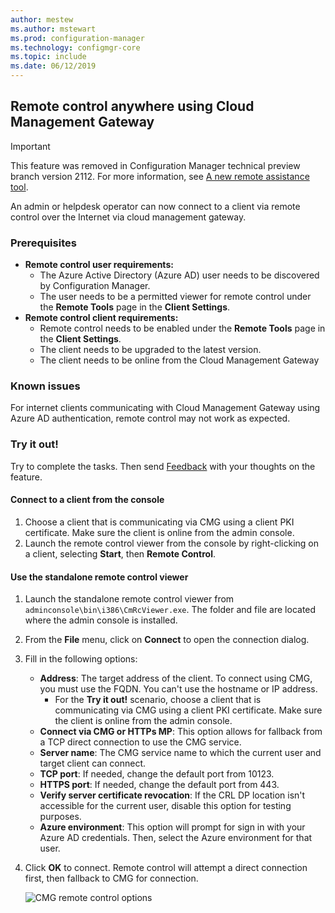 ```yaml
---
author: mestew
ms.author: mstewart
ms.prod: configuration-manager
ms.technology: configmgr-core
ms.topic: include
ms.date: 06/12/2019
---
```


## Remote control anywhere using Cloud Management Gateway
<!--4575930-->

> [!IMPORTANT]
> This feature was removed in Configuration Manager technical preview branch version 2112. For more information, see [A new remote assistance tool](../../../2021/technical-preview-2112.md#bkmk_cmgrc).

An admin or helpdesk operator can now connect to a client via remote control over the Internet via cloud management gateway.

### Prerequisites

- **Remote control user requirements:**
   - The Azure Active Directory (Azure AD) user needs to be discovered by Configuration Manager.
   - The user needs to be a permitted viewer for remote control under the **Remote Tools** page in the **Client Settings**.
- **Remote control client requirements:**
   - Remote control needs to be enabled under the **Remote Tools** page in the **Client Settings**.
   - The client needs to be upgraded to the latest version.
   - The client needs to be online from the Cloud Management Gateway

### Known issues

For internet clients communicating with Cloud Management Gateway using Azure AD authentication, remote control may not work as expected.

### Try it out!

Try to complete the tasks. Then send [Feedback](../../../../understand/product-feedback.md) with your thoughts on the feature.

#### Connect to a client from the console

1. Choose a client that is communicating via CMG using a client PKI certificate. Make sure the client is online from the admin console. 
1. Launch the remote control viewer from the console by right-clicking on a client, selecting **Start**, then **Remote Control**.


#### Use the standalone remote control viewer

1. Launch the standalone remote control viewer from `adminconsole\bin\i386\CmRcViewer.exe`. The folder and file are located where the admin console is installed.
1. From the **File** menu, click on **Connect** to open the connection dialog.
1. Fill in the following options:
   - **Address**: The target address of the client. To connect using CMG, you must use the FQDN. You can't use the hostname or IP address.
       - For the **Try it out!** scenario, choose a client that is communicating via CMG using a client PKI certificate. Make sure the client is online from the admin console.  
   - **Connect via CMG or HTTPs MP**: This option allows for fallback from a TCP direct connection to use the CMG service.
   - **Server name**: The CMG service name to which the current user and target client can connect.
   - **TCP port**: If needed, change the default port from 10123.
   - **HTTPS port**: If needed, change the default port from 443.
   - **Verify server certificate revocation**: If the CRL DP location isn't accessible for the current user, disable this option for testing purposes.
   - **Azure environment**: This option will prompt for sign in with your Azure AD credentials. Then, select the Azure environment for that user.
1. Click **OK** to connect. Remote control will attempt a direct connection first, then fallback to CMG for connection. 


    ![CMG remote control options](../../media/4575930-remote-control-cmg.png)
